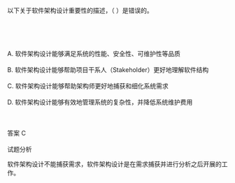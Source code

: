 <div class="detail lh2">以下关于软件架构设计重要性的描述，（  ）是错误的。<p><br/></p><br/><br/>A. 软件架构设计能够满足系统的性能、安全性、可维护性等品质<br/><br/>B. 软件架构设计能够帮助项目干系人（Stakeholder）更好地理解软件结构<br/><br/>C. 软件架构设计能够帮助架构师更好地捕获和细化系统需求<br/><br/>D. 软件架构设计能够有效地管理系统的复杂性，并降低系统维护费用<br/><br/><br/><br/>答案 C<br/><br/>试题分析<br/><p>软件架构设计不能捕获需求，软件架构设计是在需求捕获并进行分析之后开展的工作。</p><p><br/></p></div>